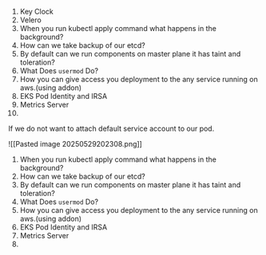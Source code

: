 
1. Key Clock
2. Velero
3. When you run kubectl apply command what happens in the background?
4. How can we take backup of our etcd?
5. By default can we run components on master plane it has taint and toleration?
6. What Does `usermod` Do?
7. How you can give access you deployment to the any service running on aws.(using addon)
8. EKS Pod Identity and IRSA
9. Metrics Server
10. 


If we do not want to attach default service account to our pod.



![[Pasted image 20250529202308.png]]


1. When you run kubectl apply command what happens in the background?
2. How can we take backup of our etcd?
3. By default can we run components on master plane it has taint and toleration?
4. What Does `usermod` Do?
5. How you can give access you deployment to the any service running on aws.(using addon)
6. EKS Pod Identity and IRSA
7. Metrics Server
8. 










